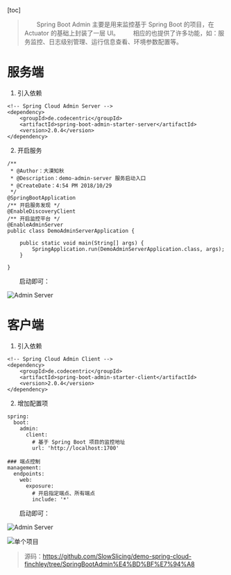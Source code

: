 [toc]
> 　　Spring Boot Admin 主要是用来监控基于 Spring Boot 的项目，在 Actuator 的基础上封装了一层 UI。
> 　　相应的也提供了许多功能，如：服务监控、日志级别管理、运行信息查看、环境参数配置等。

# 服务端

1. 引入依赖

```
<!-- Spring Cloud Admin Server -->
<dependency>
    <groupId>de.codecentric</groupId>
    <artifactId>spring-boot-admin-starter-server</artifactId>
    <version>2.0.4</version>
</dependency>
```

2. 开启服务

```
/**
 * @Author：大漠知秋
 * @Description：demo-admin-server 服务启动入口
 * @CreateDate：4:54 PM 2018/10/29
 */
@SpringBootApplication
/** 开启服务发现 */
@EnableDiscoveryClient
/** 开启监控平台 */
@EnableAdminServer
public class DemoAdminServerApplication {

    public static void main(String[] args) {
        SpringApplication.run(DemoAdminServerApplication.class, args);
    }

}
```

　　启动即可：

![Admin Server](http://img.lynchj.com/2e8250955540426fbf44f1d9c1136edc.png)

# 客户端

1. 引入依赖

```
<!-- Spring Cloud Admin Client -->
<dependency>
    <groupId>de.codecentric</groupId>
    <artifactId>spring-boot-admin-starter-client</artifactId>
    <version>2.0.4</version>
</dependency>
```

2. 增加配置项

```
spring:
  boot:
    admin:
      client:
        # 基于 Spring Boot 项目的监控地址
        url: 'http://localhost:1700'

### 端点控制
management:
  endpoints:
    web:
      exposure:
        # 开启指定端点、所有端点
        include: '*'
```

　　启动即可：

![Admin Server](http://img.lynchj.com/a27fac503105458f95d8d1766bd01a66.png)

![单个项目](http://img.lynchj.com/e317b1172cf3427f92db96623a0363b8.png)

> 源码：https://github.com/SlowSlicing/demo-spring-cloud-finchley/tree/SpringBootAdmin%E4%BD%BF%E7%94%A8
